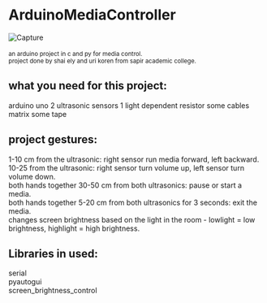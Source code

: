 # ArduinoMediaController  
![Capture](https://user-images.githubusercontent.com/55280978/137301444-8ed637ee-f7ff-42fc-adc5-d74d866ff1f7.PNG)
<br/><br/>
<small>an arduino project in c and py for media control.  
project done by shai ely and uri koren from sapir academic college.</small>  


<h2>what you need for this project:</h2>  
arduino uno   
2 ultrasonic sensors   
1 light dependent resistor  
some cables  
matrix  
some tape  



<h2>project gestures:</h2>
1-10 cm from the ultrasonic: right sensor run media forward, left backward.  
<br/>
10-25 from the ultrasonic: right sensor turn volume up, left sensor turn volume down.  
<br/>
both hands together 30-50 cm from both ultrasonics: pause or start a media.  
<br/>
both hands together 5-20 cm from both ultrasonics for 3 seconds: exit the media.  
<br/>
changes screen brightness based on the light in the room - lowlight = low brightness, highlight = high brightness.  
<br/>
   

<h2>Libraries in used:</h2>
serial  
<br/>
pyautogui  
<br/>
screen_brightness_control  
  
